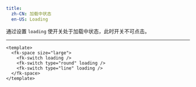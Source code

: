 ```yaml
title:
  zh-CN: 加载中状态
  en-US: Loading
```


通过设置 `loading` 使开关处于加载中状态，此时开关不可点击。

---


```vue { "component": true } 
<template>
  <fk-space size="large">
    <fk-switch loading />
    <fk-switch type="round" loading />
    <fk-switch type="line" loading />
  </fk-space>
</template>
```
